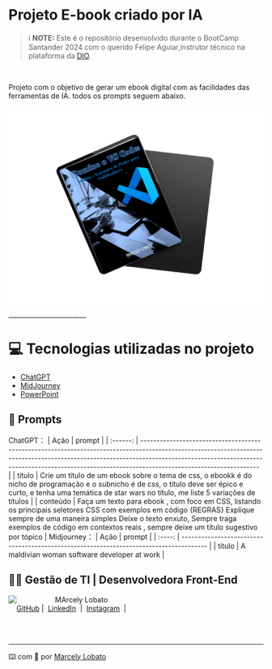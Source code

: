 
# Projeto E-book criado por IA

 > ℹ️ **NOTE:** Este é o repositório desenvolvido durante o BootCamp Santander  2024 com o querido Felipe Aguiar,instrutor técnico na plataforma da [DIO](https://dio.me).

<br>
<p>
 Projeto com o objetivo de gerar um ebook digital com as facilidades das ferramentas de IA. todos os prompts seguem abaixo.</p>

<p>
<img 
      align=left 
      margin= 50
      width= 800
      src="tema.png"
    />
</p>
________________________

# 💻 Tecnologias utilizadas no projeto

- [ChatGPT](https://chat.openai.com/) 
- [MidJourney](https://www.midjourney.com/app/)
- [PowerPoint](https://www.microsoft.com/en/microsoft-365/powerpoint)
## 🧠 Prompts
ChatGPT：
|   Ação   | prompt                                                                                                                                                                                                                                                                         |
| :------: | ------------------------------------------------------------------------------------------------------------------------------------------------------------------------------------------------------------------------------------------------------------------------------ |
|  título  | Crie um título de um ebook sobre o tema de css, o ebookk é do nicho de programação e o subnicho é de css, o título deve ser épico e curto, e tenha uma temática de star wars no título, me liste 5 variações de títulos                                                        |
| conteúdo | Faça um texto para ebook , com foco em CSS, listando os principais seletores CSS com exemplos em código {REGRAS} Explique sempre de uma maneira simples Deixe o texto enxuto, Sempre traga exemplos de código em contextos reais , sempre deixe um título sugestivo por tópico |
Midjourney：
|  Ação  | prompt                                                                                 |
| :----: | -------------------------------------------------------------------------------------- |
| título | A maldivian woman software developer at work   |


## 👨‍💻 Gestão de TI |  Desenvolvedora Front-End

<p>
    <img 
      align=left 
      margin=10 
      width=80 
      src="mah.jpg"
    />
    <p>&nbsp&nbsp&nbspMArcely Lobato<br>
    &nbsp&nbsp&nbsp
    <a href="https://github.com/marcelylobato">
    GitHub</a>&nbsp;|&nbsp;
    <a href="www.linkedin.com/in/
marcely-lobato">LinkedIn</a>
&nbsp;|&nbsp;
    <a href="https://www.instagram.com/marcely.lobato/">
    Instagram</a>
&nbsp;|&nbsp;</p>
</p>
<br/><br/>
<p>

---

⌨️ com 💜 por [Marcely Lobato](https://github.com/marcelylobato)